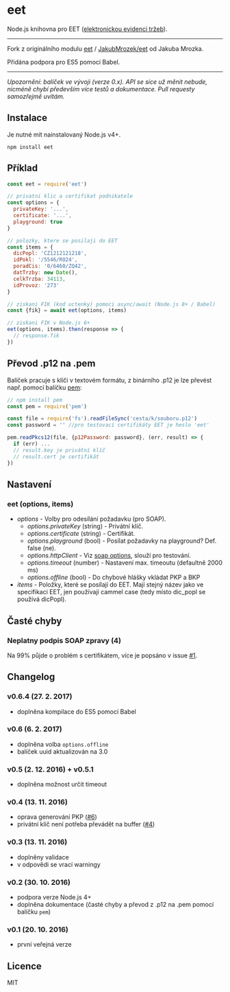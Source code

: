 # eet

Node.js knihovna pro EET ([elektronickou evidenci tržeb](http://www.etrzby.cz/cs/technicka-specifikace)).

---

Fork z originálního modulu [eet](https://www.npmjs.com/package/eet) / [JakubMrozek/eet](https://github.com/JakubMrozek/eet) od Jakuba Mrozka.

Přidána podpora pro ES5 pomocí Babel.

---

*Upozornění: balíček ve vývoji (verze 0.x). API se sice už měnit nebude, nicméně chybí především více testů a dokumentace. Pull requesty samozřejmě uvítám.*

## Instalace 

Je nutné mít nainstalovaný Node.js v4+.

```
npm install eet
```

## Příklad

```javascript
const eet = require('eet')

// privatni klic a certifikat podnikatele
const options = {
  privateKey: '...',
  certificate: '...',
  playground: true
}

// polozky, ktere se posilaji do EET 
const items = {
  dicPopl: 'CZ1212121218',
  idPokl: '/5546/RO24',
  poradCis: '0/6460/ZQ42',
  datTrzby: new Date(),
  celkTrzba: 34113,
  idProvoz: '273'
}

// ziskani FIK (kod uctenky) pomoci async/await (Node.js 8+ / Babel)
const {fik} = await eet(options, items)

// ziskani FIK v Node.js 6+
eet(options, items).then(response => {
  // response.fik
})
```

## Převod .p12 na .pem

Balíček pracuje s klíči v textovém formátu, z binárního .p12 je lze převést např. pomocí balíčku [pem](https://github.com/andris9/pem):

```javascript
// npm install pem
const pem = require('pem')

const file = require('fs').readFileSync('cesta/k/souboru.p12')
const password = '' //pro testovací certifikáty EET je heslo 'eet'

pem.readPkcs12(file, {p12Password: password}, (err, result) => {
  if (err) ...
  // result.key je privátní klíč
  // result.cert je certifikát
})

```

## Nastavení

### eet (options, items)

* *options* - Volby pro odesílání požadavku (pro SOAP).
  * *options.privateKey* (string) - Privátní klíč.
  * *options.certificate* (string) - Certifikát.
  * *options.playground* (bool) - Posílat požadavky na playground? Def. false (ne).
  * *options.httpClient* - Viz [soap options](https://github.com/vpulim/node-soap#options), slouží pro testování.
  * *options.timeout* (number) - Nastavení max. timeoutu (defaultně 2000 ms)
  * *options.offline* (bool) - Do chybové hlášky vkládat PKP a BKP
* *items* - Položky, které se posílají do EET. Mají stejný název jako ve specifikaci EET, jen používají cammel case (tedy místo dic_popl se používá dicPopl).

## Časté chyby

### Neplatny podpis SOAP zpravy (4)

Na 99% půjde o problém s certifikátem, více je popsáno v issue [#1](https://github.com/JakubMrozek/eet/issues/1#issuecomment-256877574).


## Changelog

### v0.6.4 (27. 2. 2017)
- doplněna kompilace do ES5 pomocí Babel

### v0.6 (6. 2. 2017)
- doplněna volba `options.offline`
- balíček uuid aktualizován na 3.0

### v0.5 (2. 12. 2016) + v0.5.1
- doplněna možnost určit timeout 

### v0.4 (13. 11. 2016)
- oprava generování PKP ([#6](https://github.com/JakubMrozek/eet/issues/6))
- privátní klíč není potřeba převádět na buffer ([#4](https://github.com/JakubMrozek/eet/pull/4))

### v0.3 (13. 11. 2016)
- doplněny validace
- v odpovědi se vrací warningy

### v0.2 (30. 10. 2016)
- podpora verze Node.js 4+
- doplněna dokumentace (časté chyby a převod z .p12 na .pem pomocí balíčku `pem`)

### v0.1 (20. 10. 2016)
- první veřejná verze

## Licence

MIT
